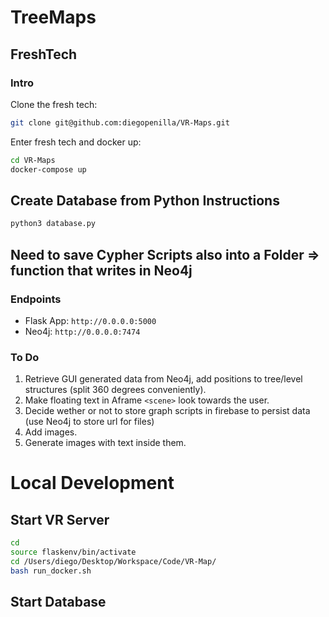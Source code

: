 # TreeMaps

## FreshTech

### Intro
Clone the fresh tech:
```bash
git clone git@github.com:diegopenilla/VR-Maps.git
```
Enter fresh tech and docker up:
```bash
cd VR-Maps
docker-compose up 
```

## Create Database from Python Instructions
```bash
python3 database.py 
```
## Need to save Cypher Scripts also into a Folder => function that writes in Neo4j

### Endpoints 
- Flask App: `http://0.0.0.0:5000`
- Neo4j: `http://0.0.0.0:7474`

### To Do
1. Retrieve GUI generated data from Neo4j, add positions to tree/level structures (split 360 degrees conveniently).
2. Make floating text in Aframe `<scene>` look towards the user.
3. Decide wether or not to store graph scripts in firebase to persist data (use Neo4j to store url for files)
4. Add images.
5. Generate images with text inside them. 


# Local Development

## Start VR Server
```bash
cd
source flaskenv/bin/activate
cd /Users/diego/Desktop/Workspace/Code/VR-Map/
bash run_docker.sh
```

## Start Database